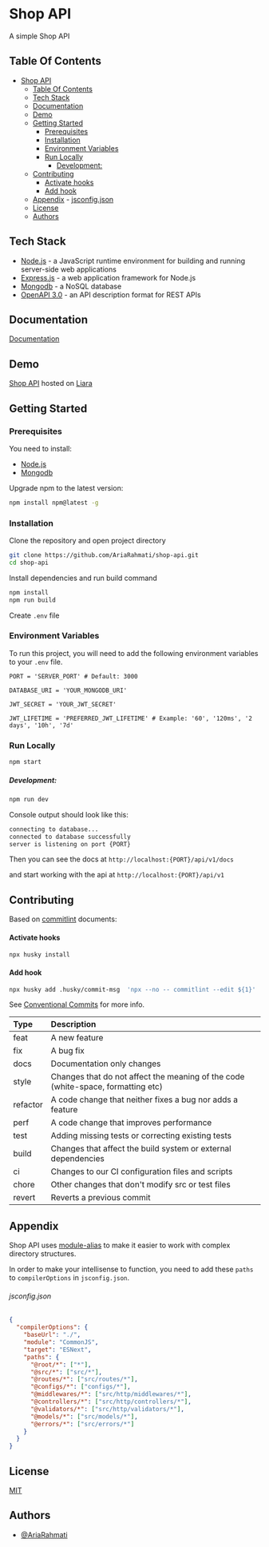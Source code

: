 # Shop API

A simple Shop API

## Table Of Contents

- [Shop API](#shop-api)
  - [Table Of Contents](#table-of-contents)
  - [Tech Stack](#tech-stack)
  - [Documentation](#documentation)
  - [Demo](#demo)
  - [Getting Started](#getting-started)
    - [Prerequisites](#prerequisites)
    - [Installation](#installation)
    - [Environment Variables](#environment-variables)
    - [Run Locally](#run-locally)
        - [Development:](#development)
  - [Contributing](#contributing)
      - [Activate hooks](#activate-hooks)
      - [Add hook](#add-hook)
  - [Appendix](#appendix)
          - [jsconfig.json](#jsconfigjson)
  - [License](#license)
  - [Authors](#authors)

## Tech Stack

*   [Node.js](https://nodejs.org) - a JavaScript runtime environment for building and running server-side web applications
*   [Express.js](http://expressjs.com) - a web application framework for Node.js
*   [Mongodb](https://mongodb.com) - a NoSQL database
*   [OpenAPI 3.0](https://openapis.org) - an API description format for REST APIs

## Documentation

[Documentation](https://shopapi.iran.liara.run/api/v1/docs/redoc)

## Demo

[Shop API](https://shopapi.iran.liara.run) hosted on [Liara](http://liara.ir/)

## Getting Started

### Prerequisites

You need to install:

*   [Node.js](https://nodejs.org)
*   [Mongodb](https://www.mongodb.com/try/download/community)

Upgrade npm to the latest version:

```sh
npm install npm@latest -g
```

### Installation

Clone the repository and open project directory

```sh
git clone https://github.com/AriaRahmati/shop-api.git
cd shop-api
```

Install dependencies and run build command

```sh
npm install
npm run build
```

Create `.env` file

### Environment Variables

To run this project, you will need to add the following environment variables to your `.env` file.

`PORT = 'SERVER_PORT' # Default: 3000`

`DATABASE_URI = 'YOUR_MONGODB_URI'`

`JWT_SECRET = 'YOUR_JWT_SECRET'`

`JWT_LIFETIME = 'PREFERRED_JWT_LIFETIME' # Example: '60', '120ms', '2 days', '10h', '7d'`

### Run Locally

```sh
npm start
```

##### Development:

```sh
npm run dev
```

Console output should look like this:

```sh
connecting to database...
connected to database successfully
server is listening on port {PORT}
```

Then you can see the docs at `http://localhost:{PORT}/api/v1/docs`

and start working with the api at `http://localhost:{PORT}/api/v1`
## Contributing

Based on [commitlint](https://commitlint.js.org) documents:

#### Activate hooks

```sh
npx husky install
```

#### Add hook

```sh
npx husky add .husky/commit-msg  'npx --no -- commitlint --edit ${1}'
```

See [Conventional Commits](https://www.conventionalcommits.org) for more info.

| Type     | Description                                                                      |
| :------- | :------------------------------------------------------------------------------- |
| feat     | A new feature                                                                    |
| fix      | A bug fix                                                                        |
| docs     | Documentation only changes                                                       |
| style    | Changes that do not affect the meaning of the code (white-space, formatting etc) |
| refactor | A code change that neither fixes a bug nor adds a feature                        |
| perf     | A code change that improves performance                                          |
| test     | Adding missing tests or correcting existing tests                                |
| build    | Changes that affect the build system or external dependencies                    |
| ci       | Changes to our CI configuration files and scripts                                |
| chore    | Other changes that don't modify src or test files                                |
| revert   | Reverts a previous commit                                                        |

## Appendix

Shop API uses [module-alias](https://github.com/ilearnio/module-alias) to make it easier to work with complex directory structures.

In order to make your intellisense to function, you need to add these `paths` to `compilerOptions` in `jsconfig.json`.

###### jsconfig.json

```json
{
  "compilerOptions": {
    "baseUrl": "./",
    "module": "CommonJS",
    "target": "ESNext",
    "paths": {
      "@root/*": ["*"],
      "@src/*": ["src/*"],
      "@routes/*": ["src/routes/*"],
      "@configs/*": ["configs/*"],
      "@middlewares/*": ["src/http/middlewares/*"],
      "@controllers/*": ["src/http/controllers/*"],
      "@validators/*": ["src/http/validators/*"],
      "@models/*": ["src/models/*"],
      "@errors/*": ["src/errors/*"]
    }
  }
}
```

## License

[MIT](https://github.com/AriaRahmati/shop-api/blob/main/LICENSE)

## Authors

- [@AriaRahmati](https://github.com/AriaRahmati)
